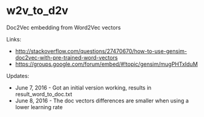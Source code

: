 # w2v_to_d2v
Doc2Vec embedding from Word2Vec vectors

Links:
* http://stackoverflow.com/questions/27470670/how-to-use-gensim-doc2vec-with-pre-trained-word-vectors
* https://groups.google.com/forum/embed/#!topic/gensim/mugPHTxIduM


Updates:
* June 7, 2016 - Got an initial version working, results in result_word_to_doc.txt
* June 8, 2016 - The doc vectors  differences are smaller when using a lower learning rate
